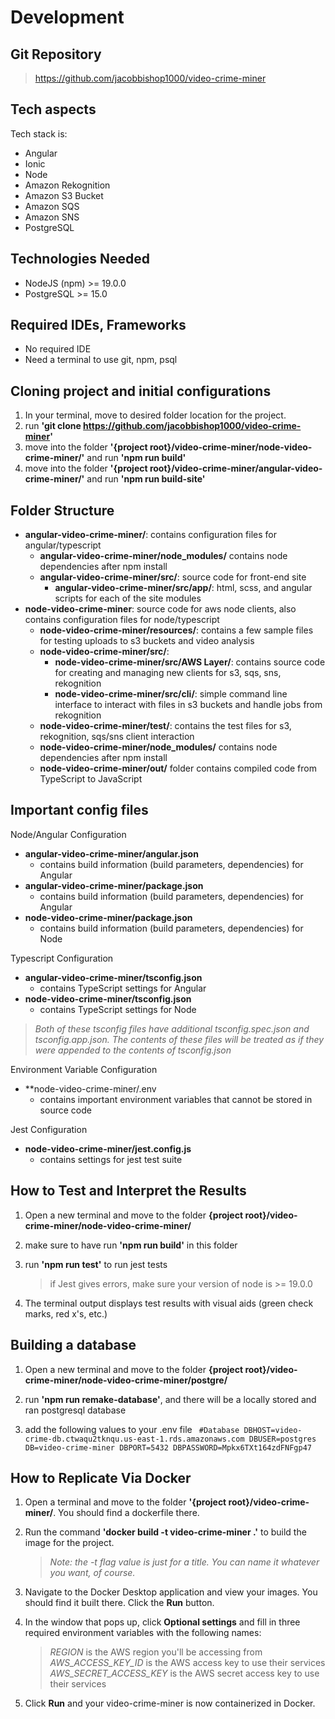 # Development

## Git Repository
>https://github.com/jacobbishop1000/video-crime-miner

## Tech aspects

Tech stack is:
- Angular
- Ionic
- Node
- Amazon Rekognition
- Amazon S3 Bucket
- Amazon SQS
- Amazon SNS
- PostgreSQL

## Technologies Needed

- NodeJS (npm) >= 19.0.0
- PostgreSQL >= 15.0

 
## Required IDEs, Frameworks

- No required IDE
- Need a terminal to use git, npm, psql

## Cloning project and initial configurations

1. In your terminal, move to desired folder location for the project. 
2. run **'git clone https://github.com/jacobbishop1000/video-crime-miner'**
3. move into the folder **'{project root}/video-crime-miner/node-video-crime-miner/'** and run **'npm run build'**
3. move into the folder **'{project root}/video-crime-miner/angular-video-crime-miner/'** and run **'npm run build-site'**

## Folder Structure

- **angular-video-crime-miner/**: contains configuration files for angular/typescript
    - **angular-video-crime-miner/node_modules/** contains node dependencies after npm install
    - **angular-video-crime-miner/src/**: source code for front-end site
        - **angular-video-crime-miner/src/app/**:  html, scss, and angular scripts for each of the site modules
- **node-video-crime-miner**: source code for aws node clients, also contains configuration files for node/typescript
    - **node-video-crime-miner/resources/**: contains a few sample files for testing uploads to s3 buckets and video analysis
    - **node-video-crime-miner/src/**:
        - **node-video-crime-miner/src/AWS Layer/**: contains source code for creating and managing new clients for s3, sqs, sns, rekognition
        - **node-video-crime-miner/src/cli/**: simple command line interface to interact with files in s3 buckets and handle jobs from rekognition
    - **node-video-crime-miner/test/**: contains the test files for s3, rekognition, sqs/sns client interaction
    - **node-video-crime-miner/node_modules/** contains node dependencies after npm install
    - **node-video-crime-miner/out/** folder contains compiled code from TypeScript to JavaScript

## Important config files

Node/Angular Configuration

- **angular-video-crime-miner/angular.json**
    - contains build information (build parameters, dependencies) for Angular
- **angular-video-crime-miner/package.json**
    - contains build information (build parameters, dependencies) for Angular
- **node-video-crime-miner/package.json**
    - contains build information (build parameters, dependencies) for Node

Typescript Configuration
- **angular-video-crime-miner/tsconfig.json**
    - contains TypeScript settings for Angular
- **node-video-crime-miner/tsconfig.json**
    - contains TypeScript settings for Node

>*Both of these tsconfig files have additional tsconfig.spec.json and tsconfig.app.json. The contents of these files will be treated as if they were appended to the contents of tsconfig.json*

Environment Variable Configuration
- **node-video-crime-miner/.env
    - contains important environment variables that cannot be stored in source code

Jest Configuration
- **node-video-crime-miner/jest.config.js**
    - contains settings for jest test suite

## How to Test and Interpret the Results

1. Open a new terminal and move to the folder **{project root}/video-crime-miner/node-video-crime-miner/**

2. make sure to have run **'npm run build'** in this folder

3. run **'npm run test'** to run jest tests
    > if Jest gives errors, make sure your version of node is >= 19.0.0

4. The terminal output displays test results with visual aids (green check marks, red x's, etc.)

## Building a database

1. Open a new terminal and move to the folder **{project root}/video-crime-miner/node-video-crime-miner/postgre/**

2. run **'npm run remake-database'**, and there will be a locally stored and ran postgresql database

3. add the following values to your .env file
` #Database
DBHOST=video-crime-db.ctwaqu2tknqu.us-east-1.rds.amazonaws.com
DBUSER=postgres
DB=video-crime-miner
DBPORT=5432
DBPASSWORD=Mpkx6TXt164zdFNFgp47`

## How to Replicate Via Docker

1. Open a terminal and move to the folder **'{project root}/video-crime-miner/**. You should find a dockerfile there.

2. Run the command **'docker build -t video-crime-miner .'** to build the image for the project.
    >*Note: the -t flag value is just for a title. You can name it whatever you want, of course.*

3. Navigate to the Docker Desktop application and view your images. You should find it built there. Click the **Run** button.

4. In the window that pops up, click **Optional settings** and fill in three required environment variables with the following names:
    >*REGION* is the AWS region you'll be accessing from
    >*AWS_ACCESS_KEY_ID* is the AWS access key to use their services
    >*AWS_SECRET_ACCESS_KEY* is the AWS secret access key to use their services

5. Click **Run** and your video-crime-miner is now containerized in Docker.